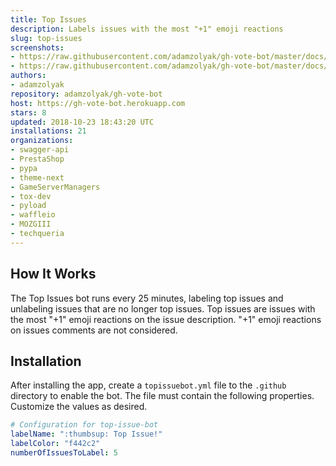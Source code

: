 ```yaml
---
title: Top Issues
description: Labels issues with the most "+1" emoji reactions
slug: top-issues
screenshots:
- https://raw.githubusercontent.com/adamzolyak/gh-vote-bot/master/docs/issue_list.png
- https://raw.githubusercontent.com/adamzolyak/gh-vote-bot/master/docs/issue_detail.png
authors:
- adamzolyak
repository: adamzolyak/gh-vote-bot
host: https://gh-vote-bot.herokuapp.com
stars: 8
updated: 2018-10-23 18:43:20 UTC
installations: 21
organizations:
- swagger-api
- PrestaShop
- pypa
- theme-next
- GameServerManagers
- tox-dev
- pyload
- waffleio
- MOZGIII
- techqueria
---
```


## How It Works

The Top Issues bot runs every 25 minutes, labeling top issues and unlabeling issues that are no longer top issues.  Top issues are issues with the most "+1" emoji reactions on the issue description.  "+1" emoji reactions on issues comments are not considered.  

## Installation

After installing the app, create a `topissuebot.yml` file to the `.github` directory to enable the bot. The file must contain the following properties.  Customize the values as desired.

```yml
# Configuration for top-issue-bot
labelName: ":thumbsup: Top Issue!"
labelColor: "f442c2"
numberOfIssuesToLabel: 5
```
